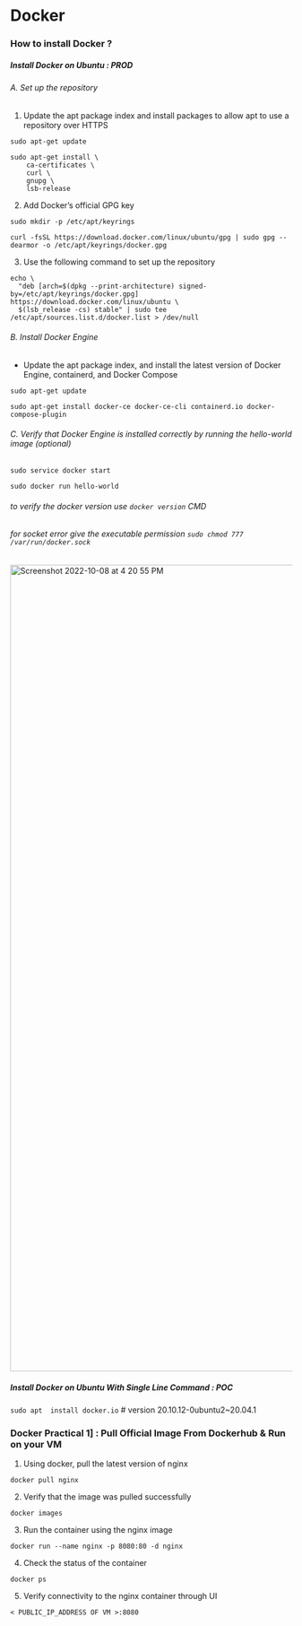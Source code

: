# Docker

### How to install Docker ?
##### Install Docker on Ubuntu : PROD
###### A. Set up the repository
1. Update the apt package index and install packages to allow apt to use a repository over HTTPS
```
sudo apt-get update
```
```
sudo apt-get install \
    ca-certificates \
    curl \
    gnupg \
    lsb-release
```
2. Add Docker’s official GPG key
```
sudo mkdir -p /etc/apt/keyrings
```
```
curl -fsSL https://download.docker.com/linux/ubuntu/gpg | sudo gpg --dearmor -o /etc/apt/keyrings/docker.gpg
```
3. Use the following command to set up the repository
```
echo \
  "deb [arch=$(dpkg --print-architecture) signed-by=/etc/apt/keyrings/docker.gpg] https://download.docker.com/linux/ubuntu \
  $(lsb_release -cs) stable" | sudo tee /etc/apt/sources.list.d/docker.list > /dev/null
```
###### B. Install Docker Engine

* Update the apt package index, and install the latest version of Docker Engine, containerd, and Docker Compose
```
sudo apt-get update
```
```
sudo apt-get install docker-ce docker-ce-cli containerd.io docker-compose-plugin
```
###### C. Verify that Docker Engine is installed correctly by running the hello-world image (optional)
```
sudo service docker start
```
```
sudo docker run hello-world
```
###### to verify the docker version use ```docker version``` CMD
###### for socket error give the executable permission ```sudo chmod 777 /var/run/docker.sock```
<img width="1439" alt="Screenshot 2022-10-08 at 4 20 55 PM" src="https://user-images.githubusercontent.com/103893307/194703847-e6b50338-eb2b-4ff5-959f-9f3bdae725c4.png">


##### Install Docker on Ubuntu With Single Line Command : POC

```sudo apt  install docker.io```  # version 20.10.12-0ubuntu2~20.04.1


### Docker Practical 1] : Pull Official Image From Dockerhub & Run on your VM
1. Using docker, pull the latest version of nginx
```
docker pull nginx
```
2. Verify that the image was pulled successfully
```
docker images
```
3. Run the container using the nginx image
```
docker run --name nginx -p 8080:80 -d nginx
```
4. Check the status of the container
```
docker ps
```
5. Verify connectivity to the nginx container through UI
```
< PUBLIC_IP_ADDRESS OF VM >:8080
```



